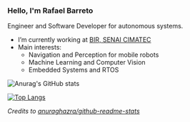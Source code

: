 ### Hello, I'm Rafael Barreto

Engineer and Software Developer for autonomous systems.

- I’m currently working at [BIR, SENAI CIMATEC](https://github.com/Brazilian-Institute-of-Robotics)
-  Main interests:
    - Navigation and Perception for mobile robots
    - Machine Learning and Computer Vision
    - Embedded Systems and RTOS

![Anurag's GitHub stats](https://github-readme-stats-mu-hazel.vercel.app/api?&count_private=true&username=rafaelbarretorb&show_icons=true&theme=tokyonight)

[![Top Langs](https://github-readme-stats-mu-hazel.vercel.app/api/top-langs/?username=rafaelbarretorb&hide=html,jupyter%20notebook,javascript,java,cmake,makefile,matlab&layout=compact&langs_count=8)](https://github.com/anuraghazra/github-readme-stats)

_Credits to [anuraghazra/github-readme-stats](https://github.com/anuraghazra/github-readme-stats)_
<!--
**rafaelbarretorb/rafaelbarretorb** is a ✨ _special_ ✨ repository because its `README.md` (this file) appears on your GitHub profile.

-->
